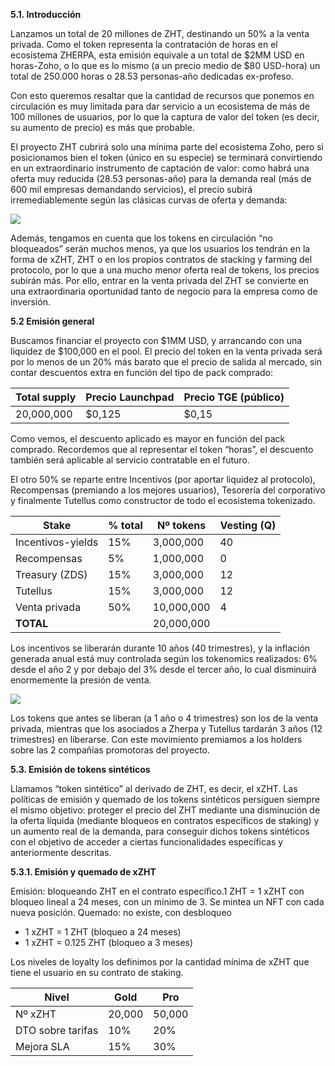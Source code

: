 **5.1. Introducción**

Lanzamos un total de 20 millones de ZHT, destinando un 50% a la venta privada. Como el token representa la contratación de horas en el ecosistema ZHERPA, esta emisión equivale a un total de $2MM USD en horas-Zoho, o lo que es lo mismo (a un precio medio de $80 USD-hora) un total de 250.000 horas o 28.53 personas-año dedicadas ex-profeso. 

Con esto queremos resaltar que la cantidad de recursos que ponemos en circulación es muy limitada para dar servicio a un ecosistema de más de 100 millones de usuarios, por lo que la captura de valor del token (es decir, su aumento de precio) es más que probable.

El proyecto ZHT cubrirá solo una mínima parte del ecosistema Zoho, pero si posicionamos bien el token (único en su especie) se terminará convirtiendo en un extraordinario instrumento de captación de valor: como habrá una oferta muy reducida (28.53 personas-año) para la demanda real (más de 600 mil empresas demandando servicios), el precio subirá irremediablemente según las clásicas curvas de oferta y demanda:

![](https://d1ddeojt5lrj1t.cloudfront.net/launchpads/zherpa/intro_token.png)

Además, tengamos en cuenta que los tokens en circulación “no bloqueados” serán muchos menos, ya que los usuarios los tendrán en la forma de xZHT, ZHT o en los propios contratos de stacking y farming del protocolo, por lo que a una mucho menor oferta real de tokens, los precios subirán más. Por ello, entrar en la venta privada del ZHT se convierte en una extraordinaria oportunidad tanto de negocio para la empresa como de inversión.

**5.2 Emisión general**

Buscamos financiar el proyecto con $1MM USD, y arrancando con una liquidez de $100,000 en el pool. El precio del token en la venta privada será por lo menos de un 20% más barato que el precio de salida al mercado, sin contar descuentos extra en función del tipo de pack comprado:

| Total supply | Precio Launchpad | Precio TGE (público) |
| -- | -- | -- |
| 20,000,000 | $0,125 | $0,15 |

Como vemos, el descuento aplicado es mayor en función del pack comprado. Recordemos que al representar el token “horas”, el descuento también será aplicable al servicio contratable en el futuro.

El otro 50% se reparte entre Incentivos (por aportar liquidez al protocolo), Recompensas (premiando a los mejores usuarios), Tesorería del corporativo y finalmente Tutellus como constructor de todo el ecosistema tokenizado.

| Stake | % total | Nº tokens | Vesting (Q) |
| -- | -- | -- | -- |
| Incentivos-yields | 15% | 3,000,000 | 40 |
| Recompensas | 5% | 1,000,000 | 0 |
| Treasury (ZDS) | 15% | 3,000,000 | 12 |
| Tutellus | 15% | 3,000,000 | 12 |
| Venta privada | 50% | 10,000,000 | 4 |
| **TOTAL** |  | 20,000,000 |  |

Los incentivos se liberarán durante 10 años (40 trimestres), y la inflación generada anual está muy controlada según los tokenomics realizados: 6% desde el año 2 y por debajo del 3% desde el tercer año, lo cual disminuirá enormemente la presión de venta.

![](https://d1ddeojt5lrj1t.cloudfront.net/launchpads/zherpa/emision_general.png)

Los tokens que antes se liberan (a 1 año o 4 trimestres) son los de la venta privada, mientras que los asociados a Zherpa y Tutellus tardarán 3 años (12 trimestres) en liberarse. Con este movimiento premiamos a los holders sobre las 2 compañías promotoras del proyecto.

**5.3. Emisión de tokens sintéticos**

Llamamos “token sintético” al derivado de ZHT, es decir, el xZHT. Las políticas de emisión y quemado de los tokens sintéticos persiguen siempre el mismo objetivo: proteger el precio del ZHT mediante una disminución de la oferta líquida (mediante bloqueos en contratos específicos de staking) y un aumento real de la demanda, para conseguir dichos tokens sintéticos con el objetivo de acceder a ciertas funcionalidades específicas y anteriormente descritas.

**5.3.1. Emisión y quemado de xZHT**

Emisión: bloqueando ZHT en el contrato específico.1 ZHT = 1 xZHT con bloqueo lineal a 24 meses, con un mínimo de 3. Se mintea un NFT con cada nueva posición.
Quemado: no existe, con desbloqueo
- 1 xZHT = 1 ZHT (bloqueo a 24 meses)
- 1 xZHT = 0.125 ZHT (bloqueo a 3 meses)

Los niveles de loyalty los definimos por la cantidad mínima de xZHT que tiene el usuario en su contrato de staking.

| Nivel | Gold | Pro |
| -- | -- | -- | 
| Nº xZHT | 20,000 | 50,000 | 
| DTO sobre tarifas | 10% | 20% |
| Mejora SLA | 15% | 30% |
